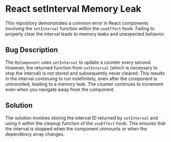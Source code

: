 # React setInterval Memory Leak
This repository demonstrates a common error in React components involving the `setInterval` function within the `useEffect` hook.  Failing to properly clear the interval leads to memory leaks and unexpected behavior.

## Bug Description
The `MyComponent` uses `setInterval` to update a counter every second.  However, the returned function from `setInterval` (which is necessary to stop the interval) is not stored and subsequently never cleared. This results in the interval continuing to run indefinitely, even after the component is unmounted, leading to a memory leak.  The counter continues to increment even when you navigate away from the component.

## Solution
The solution involves storing the interval ID returned by `setInterval` and using it within the cleanup function of the `useEffect` hook. This ensures that the interval is stopped when the component unmounts or when the dependency array changes.
